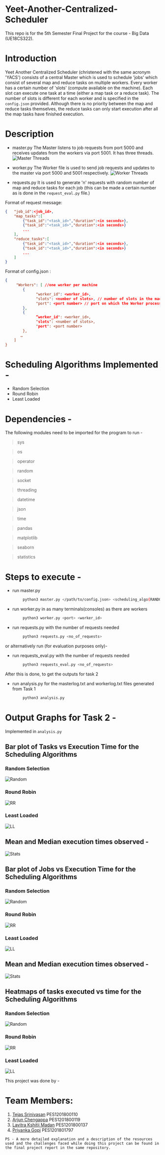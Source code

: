 # Yeet-Another-Centralized-Scheduler

This repo is for the 5th Semester Final Project for the course - Big Data (UE18CS322).

# Introduction 
Yeet Another Centralized Scheduler (christened with the same acronym 'YACS') consists of a central Master which is used to schedule 'jobs' which consist of several map and reduce tasks on multiple workers. Every worker has a certain number of 'slots' (compute available on the machine). Each slot can execute one task at a time (either a map task or a reduce task). The number of slots is different for each worker and is specified in the `config.json` provided. Although there is no priority between the map and reduce tasks themselves, the reduce tasks can only start execution after all the map tasks have finished execution.

# Description 
* master.py 
The Master listens to job requests from port 5000 and receives updates from the workers via port 5001. It has three threads.
![Master Threads](https://github.com/Ojjie/Yeet-Another-Centralized-Scheduler/blob/init/Output/MasterFlowchart.png)

* worker.py
The Worker file is used to send job requests and updates to the master via port 5000 and 5001 respectively.
![Worker Threads](https://github.com/Ojjie/Yeet-Another-Centralized-Scheduler/blob/init/Output/WorkerFlowchart.png)

* requests.py
It is used to generate 'n' requests with random number of map and reduce tasks for each job (this can be made a certain number as is done in the `request_eval.py` file.)

Format of request message:
```json
{	"job_id":<job_id>,	
	"map_tasks":[
		{"task_id":"<task_id>","duration":<in seconds>},	
		{"task_id":"<task_id>","duration":<in seconds>}	
		...	
	],	
	"reduce_tasks":[	
		{"task_id":"<task_id>","duration":<in seconds>},	
		{"task_id":"<task_id>","duration":<in seconds>}
		...	
	]
}
```

Format of config.json :
```json
{
	 "Workers": [ //one worker per machine
	    {
		      "worker_id": <worker_id>,
		      "slots": <number of slots>, // number of slots in the machine
		      "port": <port number> // port on which the Worker process listens for task launch messages
	    },
	    {
		      ”worker_id": <worker_id>,
		      "slots": <number of slots>,
		      "port": <port number>
	    },
   	   …
	]
}

```

# Scheduling Algorithms Implemented - 
* Random Selection 
* Round Robin 
* Least Loaded


# Dependencies - 
The following modules need to be imported for the program to run - 
>sys

>os

>operator

>random

>socket 

>threading 

>datetime

>json

>time

>pandas

>matplotlib

>seaborn

>statistics


# Steps to execute - 

- run master.py 
```sh 
        python3 master.py </path/to/config.json> <scheduling_algo(RANDOM/RR/LL)> 
```
- run worker.py in as many terminals(consoles) as there are workers
```sh
        python3 worker.py <port> <worker_id>
```
- run requests.py with the number of requests needed
```sh
        python3 requests.py <no_of_requests>
```
or alternatively run (for evaluation purposes only)-
- run requests_eval.py with the number of requests needed
```sh
        python3 requests_eval.py <no_of_requests>
```

After this is done, to get the outputs for task 2 
- run analysis.py for the masterlog.txt and workerlog.txt files generated from Task 1

```sh
        python3 analysis.py 
```

# Output Graphs for Task 2 -
Implemented in `analysis.py` 

## Bar plot of Tasks vs Execution Time for the Scheduling Algorithms 

### Random Selection 
![Random](https://github.com/Ojjie/Yeet-Another-Centralized-Scheduler/blob/init/Output/Task_random.jpeg)
### Round Robin 
![RR](https://github.com/Ojjie/Yeet-Another-Centralized-Scheduler/blob/init/Output/Task_RR.jpeg)
### Least Loaded 
![LL](https://github.com/Ojjie/Yeet-Another-Centralized-Scheduler/blob/init/Output/Task_LL.jpeg)

## Mean and Median execution times observed - 
![Stats](https://github.com/Ojjie/Yeet-Another-Centralized-Scheduler/blob/init/Output/task_exec.png)

## Bar plot of Jobs vs Execution Time for the Scheduling Algorithms

### Random Selection 
![Random](https://github.com/Ojjie/Yeet-Another-Centralized-Scheduler/blob/init/Output/Job_random.jpeg)
### Round Robin 
![RR](https://github.com/Ojjie/Yeet-Another-Centralized-Scheduler/blob/init/Output/Job_RR.jpeg)
### Least Loaded 
![LL](https://github.com/Ojjie/Yeet-Another-Centralized-Scheduler/blob/init/Output/Job_LL.jpeg)

## Mean and Median execution times observed - 
![Stats](https://github.com/Ojjie/Yeet-Another-Centralized-Scheduler/blob/init/Output/job_exec.png)

## Heatmaps of tasks executed vs time for the Scheduling Algorithms 

### Random Selection 
![Random](https://github.com/Ojjie/Yeet-Another-Centralized-Scheduler/blob/init/Output/HeatMap_random.jpeg)
### Round Robin 
![RR](https://github.com/Ojjie/Yeet-Another-Centralized-Scheduler/blob/init/Output/HeatMap_RR.jpeg)
### Least Loaded 
![LL](https://github.com/Ojjie/Yeet-Another-Centralized-Scheduler/blob/init/Output/HeatMap_LL.jpeg)

This project was done by - 

# Team Members:
1. [Tejas Srinivasan](https://github.com/Ojjie) PES1201800110
2. [Arjun Chengappa](https://github.com/arjunchengappa) PES1201800119
3. [Lavitra Kshitij Madan](https://github.com/Lavitra15) PES1201800137
4. [Priyanka Gopi](https://github.com/Priyankagopi86) PES1201801797

`PS - A more detailed explanation and a description of the resources used and the challenges faced while doing this project can be found in the final project report in the same repository.` 
